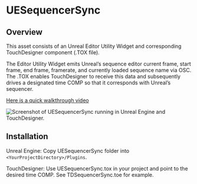 # UESequencerSync

## Overview

This asset consists of an Unreal Editor Utility Widget and corresponding TouchDesigner component (.TOX file).

The Editor Utility Widget emits Unreal’s sequence editor current frame, start frame, end frame, framerate, and currently loaded sequence name via OSC. The .TOX enables TouchDesigner to receive this data and subsequently drives a designated time COMP so that it corresponds with Unreal’s sequencer.

[Here is a quick walkthrough video](https://www.dropbox.com/s/4jm60ywik976olw/UESequencerSync_Plugin.mp4?dl=0)

![Screenshot of UESequencerSync running in Unreal Engine and TouchDesigner.](https://images.squarespace-cdn.com/content/v1/5332dbfce4b0ba68c7397807/1648537262727-GGYM2MN7KSIG82K46R3L/UESequencerSync.png?format=1500w)

## Installation

Unreal Engine:
Copy UESequencerSync folder into `<YourProjectDirectory>/Plugins`.

TouchDesigner:
Use UESequencerSync.tox in your project and point to the desired time COMP. See TDSequencerSync.toe for example.

